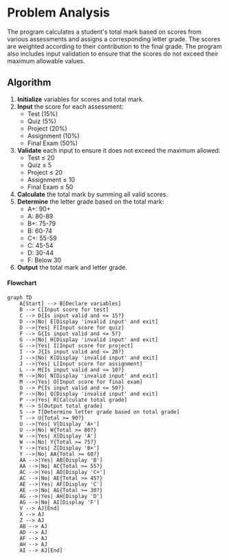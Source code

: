 # Problem Analysis

The program calculates a student's total mark based on scores from various assessments and assigns a corresponding letter grade. The scores are weighted according to their contribution to the final grade. The program also includes input validation to ensure that the scores do not exceed their maximum allowable values.

## Algorithm

1. **Initialize** variables for scores and total mark.
2. **Input** the score for each assessment:
   - Test (15%)
   - Quiz (5%)
   - Project (20%)
   - Assignment (10%)
   - Final Exam (50%)
3. **Validate** each input to ensure it does not exceed the maximum allowed:
   - Test ≤ 20
   - Quiz ≤ 5
   - Project ≤ 20
   - Assignment ≤ 10
   - Final Exam ≤ 50
4. **Calculate** the total mark by summing all valid scores.
5. **Determine** the letter grade based on the total mark:
   - A+: 90+
   - A: 80-89
   - B+: 75-79
   - B: 60-74
   - C+: 55-59
   - C: 45-54
   - D: 30-44
   - F: Below 30
6. **Output** the total mark and letter grade.

#### Flowchart


``` mermaid
graph TD
    A[Start] --> B[Declare variables]
    B --> C[Input score for test]
    C --> D{Is input valid and <= 15?}
    D -->|No| E[Display 'invalid input' and exit]
    D -->|Yes| F[Input score for quiz]
    F --> G{Is input valid and <= 5?}
    G -->|No| H[Display 'invalid input' and exit]
    G -->|Yes| I[Input score for project]
    I --> J{Is input valid and <= 20?}
    J -->|No| K[Display 'invalid input' and exit]
    J -->|Yes| L[Input score for assignment]
    L --> M{Is input valid and <= 10?}
    M -->|No| N[Display 'invalid input' and exit]
    M -->|Yes| O[Input score for final exam]
    O --> P{Is input valid and <= 50?}
    P -->|No| Q[Display 'invalid input' and exit]
    P -->|Yes| R[Calculate total grade]
    R --> S[Output total grade]
    S --> T[Determine letter grade based on total grade]
    T --> U{Total >= 90?}
    U -->|Yes| V[Display 'A+']
    U -->|No| W{Total >= 80?}
    W -->|Yes| X[Display 'A']
    W -->|No| Y{Total >= 75?}
    Y -->|Yes| Z[Display 'B+']
    Y -->|No| AA{Total >= 60?}
    AA -->|Yes| AB[Display 'B']
    AA -->|No| AC{Total >= 55?}
    AC -->|Yes| AD[Display 'C+']
    AC -->|No| AE{Total >= 45?}
    AE -->|Yes| AF[Display 'C']
    AE -->|No| AG{Total >= 30?}
    AG -->|Yes| AH[Display 'D']
    AG -->|No| AI[Display 'F']
    V --> AJ[End]
    X --> AJ
    Z --> AJ
    AB --> AJ
    AD --> AJ
    AF --> AJ
    AH --> AJ
    AI --> AJ[End]


```
